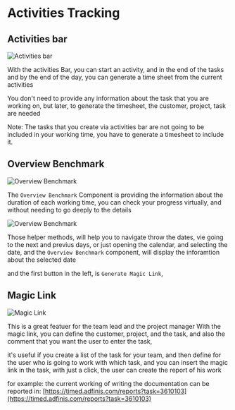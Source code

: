 # Activities Tracking

## Activities bar

![Activities bar](/1.png)

With the activities Bar, you can start an activity, and in the end of the tasks and by the end of the day, you can generate a time sheet from the current activities

You don't need to provide any information about the task that you are working on, but later, to generate the timesheet, the customer, project, task are needed

Note: The tasks that you create via activities bar are not going to be included in your working time, you have to generate a timesheet to include it.


## Overview Benchmark

![Overview Benchmark](/2.png)


The `Overview Benchmark` Component is providing the information about the duration of each working time, you can check your progress virtually, and without needing to go deeply to the details

![Overview Benchmark](/3.png)

Those helper methods, will help you to navigate throw the dates, vie going to the next and previus days, or just opening the calendar, and selecting the date, and the `Overview Benchmark` component, will display the inforamtion about the selected date

and the first button in the left, is `Generate Magic Link`,

## Magic Link
![Magic Link](/4.png)

This is a great featuer for the team lead and the project manager
With the magic link, you can define the customer, project, and the task, and also the comment that you want the user to enter the task,

it's useful if you create a list of the task for your team, and then define for the user who is going to work with which task, and you can insert the magic link in the task, with just a click, the user can create the report of his work

for example: the current working of writing the documentation can be reported in: [https://timed.adfinis.com/reports?task=3610103](https://timed.adfinis.com/reports?task=3610103)